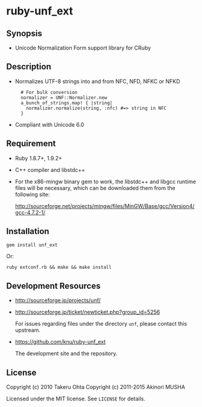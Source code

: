 ruby-unf_ext
============

Synopsis
--------

* Unicode Normalization Form support library for CRuby

Description
-----------

* Normalizes UTF-8 strings into and from NFC, NFD, NFKC or NFKD

        # For bulk conversion
        normalizer = UNF::Normalizer.new
        a_bunch_of_strings.map! { |string|
          normalizer.normalize(string, :nfc) #=> string in NFC
        }

* Compliant with Unicode 6.0

Requirement
-----------

* Ruby 1.8.7+, 1.9.2+

* C++ compiler and libstdc++

* For the x86-mingw binary gem to work, the libstdc++ and libgcc
  runtime files will be necessary, which can be downloaded them from
  the following site:

  http://sourceforge.net/projects/mingw/files/MinGW/Base/gcc/Version4/gcc-4.7.2-1/

Installation
------------

	gem install unf_ext

Or:

    ruby extconf.rb && make && make install

Development Resources
---------------------

* http://sourceforge.jp/projects/unf/
* http://sourceforge.jp/ticket/newticket.php?group_id=5256

    For issues regarding files under the directory `unf`, please
    contact this upstream.

* https://github.com/knu/ruby-unf_ext

    The development site and the repository.

License
-------

Copyright (c) 2010 Takeru Ohta
Copyright (c) 2011-2015 Akinori MUSHA

Licensed under the MIT license.
See `LICENSE` for details.

